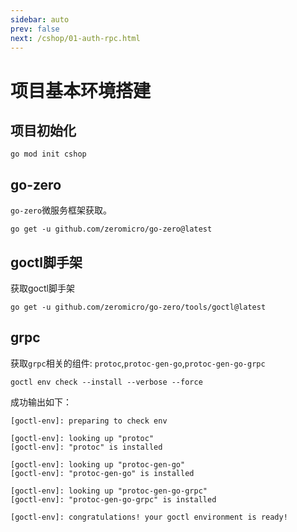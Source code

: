 ```yaml
---
sidebar: auto
prev: false
next: /cshop/01-auth-rpc.html
---
```

# 项目基本环境搭建
## 项目初始化
```
go mod init cshop
```
## go-zero
`go-zero`微服务框架获取。
```
go get -u github.com/zeromicro/go-zero@latest
```
## goctl脚手架
获取goctl脚手架
```
go get -u github.com/zeromicro/go-zero/tools/goctl@latest
```
## grpc
获取`grpc`相关的组件: `protoc`,`protoc-gen-go`,`protoc-gen-go-grpc`
```
goctl env check --install --verbose --force
```
成功输出如下：
```
[goctl-env]: preparing to check env

[goctl-env]: looking up "protoc"
[goctl-env]: "protoc" is installed

[goctl-env]: looking up "protoc-gen-go"
[goctl-env]: "protoc-gen-go" is installed

[goctl-env]: looking up "protoc-gen-go-grpc"
[goctl-env]: "protoc-gen-go-grpc" is installed

[goctl-env]: congratulations! your goctl environment is ready!
```

